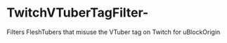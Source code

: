 # TwitchVTuberTagFilter-
Filters FleshTubers that misuse the VTuber tag on Twitch for uBlockOrigin 
